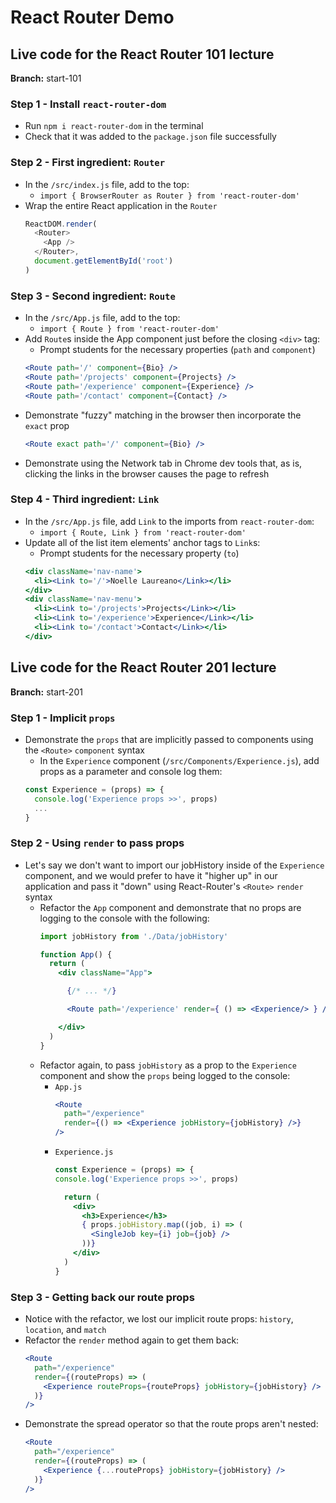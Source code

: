 # React Router Demo

## Live code for the React Router 101 lecture
**Branch:** start-101

### **Step 1** - Install `react-router-dom`
- Run `npm i react-router-dom` in the terminal
- Check that it was added to the `package.json` file successfully

### **Step 2** - First ingredient: `Router`
- In the `/src/index.js` file, add to the top:
  - `import { BrowserRouter as Router } from 'react-router-dom'`
- Wrap the entire React application in the `Router`
  ```js
  ReactDOM.render(
    <Router>
      <App />
    </Router>,
    document.getElementById('root')
  )
  ```

### **Step 3** - Second ingredient: `Route`
- In the `/src/App.js` file, add to the top:
  - `import { Route } from 'react-router-dom'`
- Add `Route`s inside the App component just before the closing `<div>` tag:
  - Prompt students for the necessary properties (`path` and `component`)
  ```jsx
  <Route path='/' component={Bio} />
  <Route path='/projects' component={Projects} />
  <Route path='/experience' component={Experience} />
  <Route path='/contact' component={Contact} />
  ```
- Demonstrate "fuzzy" matching in the browser then incorporate the `exact` prop
  ```jsx
  <Route exact path='/' component={Bio} />
  ```
- Demonstrate using the Network tab in Chrome dev tools that, as is, clicking the links in the browser causes the page to refresh

### **Step 4** - Third ingredient: `Link`
- In the `/src/App.js` file, add `Link` to the imports from `react-router-dom`:
  - `import { Route, Link } from 'react-router-dom'`
- Update all of the list item elements' anchor tags to `Link`s:
  - Prompt students for the necessary property (`to`)
  ```jsx
  <div className='nav-name'>
    <li><Link to='/'>Noelle Laureano</Link></li>
  </div>
  <div className='nav-menu'>
    <li><Link to='/projects'>Projects</Link></li>
    <li><Link to='/experience'>Experience</Link></li>
    <li><Link to='/contact'>Contact</Link></li>
  </div>
  ```
  
## Live code for the React Router 201 lecture
**Branch:** start-201

### **Step 1** - Implicit `props`
- Demonstrate the `props` that are implicitly passed to components using the `<Route>` `component` syntax
  - In the `Experience` component (`/src/Components/Experience.js`), add props as a parameter and console log them:
  ```js
  const Experience = (props) => {
    console.log('Experience props >>', props)
    ...
  }
  ```

### **Step 2** - Using `render` to pass props
- Let's say we don't want to import our jobHistory inside of the `Experience` component, and we would prefer to have it "higher up" in our application and pass it "down" using React-Router's `<Route>` `render` syntax
  - Refactor the `App` component and demonstrate that no props are logging to the console with the following:
    ```jsx
    import jobHistory from './Data/jobHistory'
    
    function App() {
      return (
        <div className="App">

          {/* ... */}

          <Route path='/experience' render={ () => <Experience/> } />

        </div>
      )
    }
    ```
  - Refactor again, to pass `jobHistory` as a prop to the `Experience` component and show the `props` being logged to the console:
    - `App.js`
      ```jsx
      <Route
        path="/experience"
        render={() => <Experience jobHistory={jobHistory} />}
      />
      ```
    - `Experience.js`
      ```jsx
      const Experience = (props) => {
      console.log('Experience props >>', props)

        return (
          <div>
            <h3>Experience</h3>
            { props.jobHistory.map((job, i) => (
              <SingleJob key={i} job={job} />
            ))}
          </div>
        )
      }
      ```

### **Step 3** - Getting back our route props
- Notice with the refactor, we lost our implicit route props: `history`, `location`, and `match`
- Refactor the `render` method again to get them back:
  ```jsx
  <Route
    path="/experience"
    render={(routeProps) => (
      <Experience routeProps={routeProps} jobHistory={jobHistory} />
    )}
  />
  ```
- Demonstrate the spread operator so that the route props aren't nested:
  ```jsx
  <Route
    path="/experience"
    render={(routeProps) => (
      <Experience {...routeProps} jobHistory={jobHistory} />
    )}
  />
  ```
  
